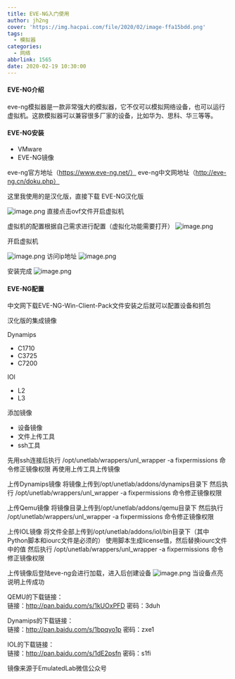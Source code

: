 ```yaml
---
title: EVE-NG入门使用
author: jh2ng
cover: 'https://img.hacpai.com/file/2020/02/image-ffa15bdd.png'
tags:
  - 模拟器
categories:
  - 网络
abbrlink: 1565
date: 2020-02-19 10:30:00
---
```


#### EVE-NG介绍
eve-ng模拟器是一款非常强大的模拟器，它不仅可以模拟网络设备，也可以运行虚拟机。这款模拟器可以兼容很多厂家的设备，比如华为、思科、华三等等。
#### EVE-NG安装
* VMware
* EVE-NG镜像

eve-ng官方地址（https://www.eve-ng.net/）
eve-ng中文网地址（http://eve-ng.cn/doku.php）

这里我使用的是汉化版，直接下载 EVE-NG汉化版

![image.png](https://img.hacpai.com/file/2020/02/image-1c91ae6d.png)
直接点击ovf文件开启虚拟机

虚拟机的配置根据自己需求进行配置（虚拟化功能需要打开）
![image.png](https://img.hacpai.com/file/2020/02/image-4b0d6462.png)

开启虚拟机

![image.png](https://img.hacpai.com/file/2020/02/image-56406ca2.png)
访问ip地址
![image.png](https://img.hacpai.com/file/2020/02/image-ffa15bdd.png)

安装完成
![image.png](https://img.hacpai.com/file/2020/02/image-1bac10c3.png)


#### EVE-NG配置
中文网下载EVE-NG-Win-Client-Pack文件安装之后就可以配置设备和抓包

汉化版的集成镜像

 Dynamips
* C1710
* C3725
* C7200  

 IOl

* L2
* L3

添加镜像
* 设备镜像
* 文件上传工具
* ssh工具

先用ssh连接后执行 /opt/unetlab/wrappers/unl_wrapper -a fixpermissions 命令修正镜像权限
再使用上传工具上传镜像

上传Dynamips镜像
将镜像上传到/opt/unetlab/addons/dynamips目录下
然后执行 /opt/unetlab/wrappers/unl_wrapper -a fixpermissions 命令修正镜像权限

上传Qemu镜像
将镜像目录上传到/opt/unetlab/addons/qemu目录下
然后执行 /opt/unetlab/wrappers/unl_wrapper -a fixpermissions 命令修正镜像权限

上传IOL镜像
将文件全部上传到/opt/unetlab/addons/iol/bin目录下（其中Python脚本和iourc文件是必须的）
使用脚本生成license值，然后替换iourc文件中的值
然后执行 /opt/unetlab/wrappers/unl_wrapper -a fixpermissions 命令修正镜像权限

上传镜像后登陆eve-ng会进行加载，进入后创建设备
![image.png](https://img.hacpai.com/file/2020/02/image-8dccb1d6.png)
当设备点亮说明上传成功

QEMU的下载链接：  
链接：http://pan.baidu.com/s/1kUOxPFD 密码：3duh

Dynamips的下载链接：  
链接：http://pan.baidu.com/s/1bpqyo1p 密码：zxe1

IOL的下载链接：  
链接：http://pan.baidu.com/s/1dE2psfn 密码：s1fi

镜像来源于EmulatedLab微信公众号